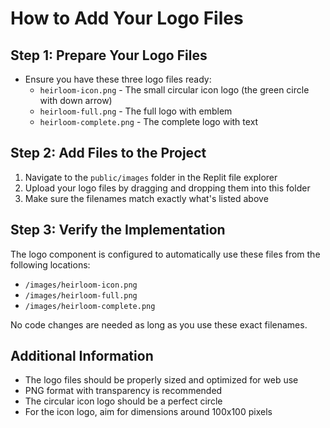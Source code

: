 # How to Add Your Logo Files

## Step 1: Prepare Your Logo Files
- Ensure you have these three logo files ready:
  - `heirloom-icon.png` - The small circular icon logo (the green circle with down arrow)
  - `heirloom-full.png` - The full logo with emblem
  - `heirloom-complete.png` - The complete logo with text

## Step 2: Add Files to the Project
1. Navigate to the `public/images` folder in the Replit file explorer
2. Upload your logo files by dragging and dropping them into this folder
3. Make sure the filenames match exactly what's listed above

## Step 3: Verify the Implementation
The logo component is configured to automatically use these files from the following locations:
- `/images/heirloom-icon.png`
- `/images/heirloom-full.png`
- `/images/heirloom-complete.png`

No code changes are needed as long as you use these exact filenames.

## Additional Information
- The logo files should be properly sized and optimized for web use
- PNG format with transparency is recommended
- The circular icon logo should be a perfect circle
- For the icon logo, aim for dimensions around 100x100 pixels